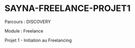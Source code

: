 # SAYNA-FREELANCE-PROJET1

Parcours : DISCOVERY

Module : Freelance

Projet 1 - Initiation au Freelancing
